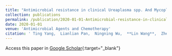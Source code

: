 ```yaml
---
title: "Antimicrobial resistance in clinical Ureaplasma spp. And Mycoplasma hominis and Structural Mechanisms Underlying Quinolone Resistance"
collection: publications
permalink: /publication/2020-01-01-Antimicrobial-resistance-in-clinical-Ureaplasma-spp-And-Mycoplasma-hominis-and-Structural-Mechanisms-Underlying-Quinolone-Resistance
date: 2020-01-01
venue: 'Antimicrobial Agents and Chemotherapy'
citation: ' Ting Yang,  Lianlian Pan,  Ningning Wu,  **Lin Wang**,  Zhen Liu,  Yingying Kong,  Zhi Ruan,  Xinyou Xie,  Jun Zhang, &quot;Antimicrobial resistance in clinical Ureaplasma spp. And Mycoplasma hominis and Structural Mechanisms Underlying Quinolone Resistance.&quot; Antimicrobial Agents and Chemotherapy, 2020.'
---
```

Access this paper in [Google Scholar](https://scholar.google.com/scholar?q=Antimicrobial+resistance+in+clinical+Ureaplasma+spp.+And+Mycoplasma+hominis+and+Structural+Mechanisms+Underlying+Quinolone+Resistance){:target="_blank"}
